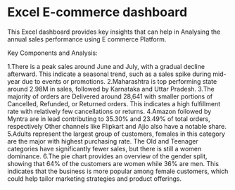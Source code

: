 # Excel E-commerce dashboard

 This Excel dashboard provides key insights that can help in Analysing the annual sales performance using E commerce Platform.
 
 Key Components and Analysis:
 
 1.There is a peak sales  around June and July, with a gradual decline afterward. This indicate a seasonal trend, such as a 
   sales spike during mid-year due to events or promotions.
 2.Maharashtra is top performing state around 2.98M in sales, followed by Karnataka and Uttar Pradesh.
 3.The majority of orders are Delivered around 28,641 with smaller portions of Cancelled, Refunded, or Returned orders. This indicates a 
   high fulfillment rate with relatively few cancellations or returns.
 4.Amazon followed by Myntra are in lead contributing to 35.30% and 23.49% of total orders, respectively Other channels like Flipkart and 
   Ajio also have a notable share.
 5.Adults represent the largest group of customers, females in this category are the major with highest purchasing rate. The Old and 
   Teenager categories have significantly fewer sales, but there is still a women dominance.
 6.The pie chart provides an overview of the gender split, showing that 64% of the customers are women while 36% are men.
   This indicates that the business is more popular among female customers, which could help tailor marketing strategies and product 
   offerings.

